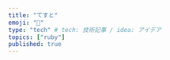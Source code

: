 ```yaml
---
title: "てすと"
emoji: "🐥"
type: "tech" # tech: 技術記事 / idea: アイデア
topics: ["ruby"]
published: true
---
```

